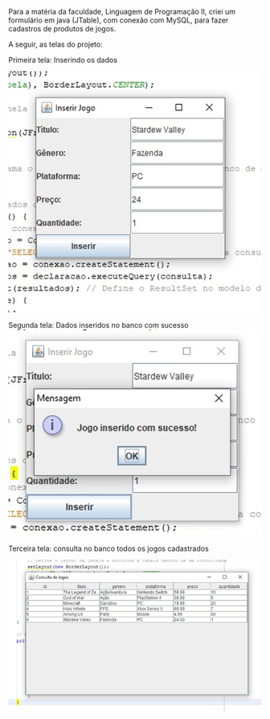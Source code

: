 Para a matéria da faculdade, Linguagem de Programação II, criei um formulário em java (JTable), com conexão com MySQL, para fazer cadastros de produtos de jogos.

A seguir, as telas do projeto:

Primeira tela: Inserindo os dados

![1 tela](https://github.com/luanalamonica/Cadastro-De-Jogos/blob/main/primeira%20tela.png?raw=true)

Segunda tela: Dados inseridos no banco com sucesso
![2 tela](https://github.com/luanalamonica/Cadastro-De-Jogos/blob/main/segunda%20tela.png?raw=true)

Terceira tela: consulta no banco todos os jogos cadastrados

![3 tela](https://github.com/luanalamonica/Cadastro-De-Jogos/blob/main/terceira%20tela.png?raw=true)
